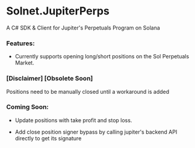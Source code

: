 # Solnet.JupiterPerps
 A C# SDK & Client for Jupiter's Perpetuals Program on Solana

### Features:
* Currently supports opening long/short positions on the Sol Perpetuals Market.

### [Disclaimer] [Obsolete Soon] 
Positions need to be manually closed until a workaround is added

 ### Coming Soon:

* Update positions with take profit and stop loss.

* Add close position signer bypass by calling jupiter's backend API directly to get its signature
